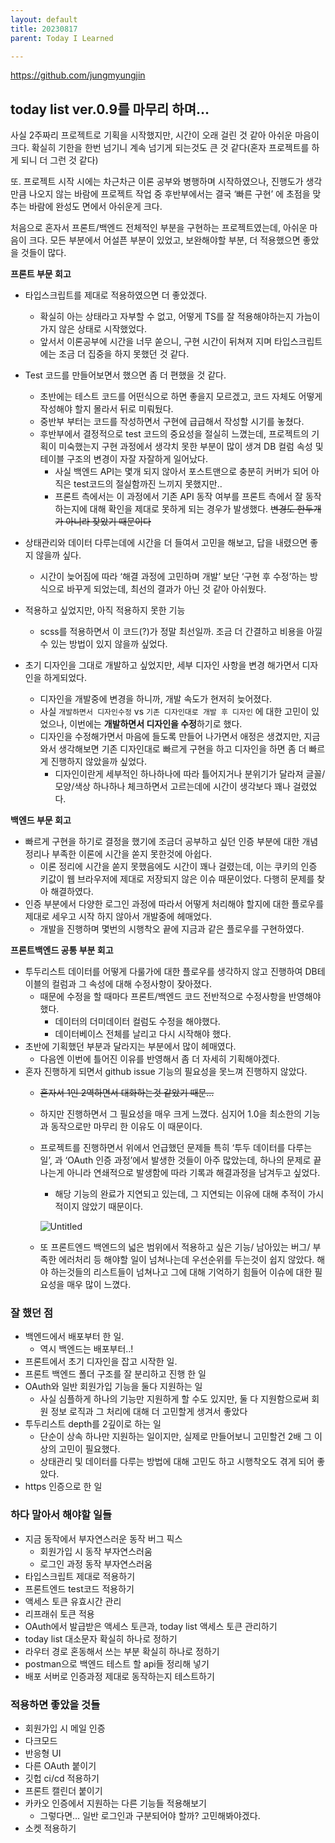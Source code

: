 ```yaml
---
layout: default
title: 20230817
parent: Today I Learned

---
```


https://github.com/jungmyungjin

## today list ver.0.9를 마무리 하며…

사실 2주짜리 프로젝트로 기획을 시작했지만, 시간이 오래 걸린 것 같아 아쉬운 마음이 크다. 확실히 기한을 한번 넘기니 계속 넘기게 되는것도 큰 것 같다(혼자 프로젝트를 하게 되니 더 그런 것 같다)

또. 프로젝트 시작 시에는 차근차근 이론 공부와 병행하며 시작하였으나, 진행도가 생각만큼 나오지 않는 바람에 프로젝트 작업 중 후반부에서는 결국 ‘빠른 구현’ 에 초점을 맞추는 바람에 완성도 면에서 아쉬운게 크다.

처음으로 혼자서 프론트/백엔드 전체적인 부분을 구현하는 프로젝트였는데, 아쉬운 마음이 크다. 모든 부분에서 어설픈 부분이 있었고, 보완해야할 부분, 더 적용했으면 좋았을 것들이 많다.

**프론트 부문 회고**

- 타입스크립트를 제대로 적용하였으면 더 좋았겠다.
    - 확실히 아는 상태라고 자부할 수 없고, 어떻게 TS를 잘 적용해야하는지 가늠이 가지 않은 상태로 시작했었다.
    - 앞서서 이론공부에 시간을 너무 쏟으니, 구현 시간이 뒤쳐져 지며 타입스크립트에는 조금 더 집중을 하지 못했던 것 같다.
- Test 코드를 만들어보면서 했으면 좀 더 편했을 것 같다.
    - 초반에는 테스트 코드를 어떤식으로 하면 좋을지 모르겠고, 코드 자체도 어떻게 작성해야 할지 몰라서 뒤로 미뤄뒀다.
    - 중반부 부터는 코드를 작성하면서 구현에 급급해서 작성할 시기를 놓쳤다.
    - 후반부에서 결정적으로 test 코드의 중요성을 절실히 느꼈는데, 프로젝트의 기획이 미숙했는지 구현 과정에서 생각치 못한 부분이 많이 생겨 DB 컬럼 속성 및 테이블 구조의 변경이 자잘 자잘하게 일어났다.
        - 사실 백엔드 API는 몇개 되지 않아서 포스트맨으로 충분히 커버가 되어 아직은 test코드의 절실함까진 느끼지 못했지만..
        - 프론트 측에서는 이 과정에서 기존 API 동작 여부를 프론트 측에서 잘 동작하는지에 대해 확인을 제대로 못하게 되는 경우가 발생했다. ~~변경도 한두개가 아니라 잦았기 때문이다~~
    
- 상태관리와 데이터 다루는데에 시간을 더 들여서 고민을 해보고, 답을 내렸으면 좋지 않을까 싶다.
    - 시간이 늦어짐에 따라 ‘해결 과정에 고민하며 개발’ 보단 ‘구현 후 수정’하는 방식으로 바꾸게 되었는데, 최선의 결과가 아닌 것 같아 아쉬웠다.
- 적용하고 싶었지만, 아직 적용하지 못한 기능
    - scss를 적용하면서 이 코드(?)가 정말 최선일까. 조금 더 간결하고 비용을 아낄 수 있는 방법이 있지 않을까 싶었다.
- 초기 디자인을 그대로 개발하고 싶었지만, 세부 디자인 사항을 변경 해가면서 디자인을 하게되었다.
    - 디자인을 개발중에 변경을 하니까, 개발 속도가 현저히 늦어졌다.
    - 사실 `개발하면서 디자인수정` vs `기존 디자인대로 개발 후 디자인` 에 대한 고민이 있었으나, 이번에는 **개발하면서 디자인을 수정**하기로 했다.
    - 디자인을 수정해가면서 마음에 들도록 만들어 나가면서 애정은 생겼지만, 지금 와서 생각해보면 기존 디자인대로 빠르게 구현을 하고 디자인을 하면 좀 더 빠르게 진행하지 않았을까 싶었다.
        - 디자인이란게 세부적인 하나하나에 따라 틀어지거나 분위기가 달라져 글꼴/모양/색상 하나하나 체크하면서 고르는데에 시간이 생각보다 꽤나 걸렸었다.

**백엔드 부문 회고**

- 빠르게 구현을 하기로 결정을 했기에 조금더 공부하고 싶던 인증 부분에 대한 개념정리나 부족한 이론에 시간을 쏟지 못한것에 아쉽다.
    - 이론 정리에 시간을 쏟지 못했음에도 시간이 꽤나 걸렸는데, 이는 쿠키의 인증 키값이 웹 브라우저에 제대로 저장되지 않은 이슈 때문이었다. 다행히 문제를 찾아 해결하였다.
- 인증 부분에서 다양한 로그인 과정에 따라서 어떻게 처리해야 할지에 대한 플로우를 제대로 세우고 시작 하지 않아서 개발중에 헤매었다.
    - 개발을 진행하며 몇번의 시행착오 끝에 지금과 같은 플로우를 구현하였다.

**프론트백엔드 공통 부분 회고**

- 투두리스트 데이터를 어떻게 다룰가에 대한 플로우를 생각하지 않고 진행하여 DB테이블의 컬럼과 그 속성에 대해 수정사항이 잦아졌다.
    - 때문에 수정을 할 때마다 프론트/백엔드 코드 전반적으로 수정사항을 반영해야 했다.
        - 데이터의 더미데이터 컬럼도 수정을 해야했다.
        - 데이터베이스 전체를 날리고 다시 시작해야 했다.
- 초반에 기획했던 부분과 달라지는 부분에서 많이 헤매였다.
    - 다음엔 이번에 틀어진 이유를 반영해서 좀 더 자세히 기획해야겠다.
- 혼자 진행하게 되면서 github issue 기능의 필요성을 못느껴 진행하지 않았다.
    - ~~혼자서 1인 2역하면서 대화하는것 같았기 때문…~~
        
    - 하지만 진행하면서 그 필요성을 매우 크게 느꼈다. 심지어 1.0을 최소한의 기능과 동작으로만 마무리 한 이유도 이 때문이다.
        
    - 프로젝트를 진행하면서 위에서 언급했던 문제들 특히 ‘투두 데이터를 다루는 일’, 과 ‘OAuth 인증 과정’에서 발생한 것들이 아주 많았는데, 하나의 문제로 끝나는게 아니라 연쇄적으로 발생함에 따라 기록과 해결과정을 남겨두고 싶었다.
        
        - 해당 기능의 완료가 지연되고 있는데, 그 지연되는 이유에 대해 추적이 가시적이지 않았기 때문이다.
        
        ![Untitled](https://s3-us-west-2.amazonaws.com/secure.notion-static.com/18b6f4ce-f90f-4701-91d0-613dd33948f6/Untitled.png)
        
    - 또 프론트엔드 백엔드의 넓은 범위에서 적용하고 싶은 기능/ 남아있는 버그/ 부족한 에러처리 등 해야할 일이 넘쳐나는데 우선순위를 두는것이 쉽지 않았다. 해야 하는것들의 리스트들이 넘쳐나고 그에 대해 기억하기 힘들어 이슈에 대한 필요성을 매우 많이 느꼈다.
        

### 잘 했던 점

- 백엔드에서 배포부터 한 일.
    - 역시 백엔드는 배포부터..!
- 프론트에서 초기 디자인을 잡고 시작한 일.
- 프론트 백엔드 폴더 구조를 잘 분리하고 진행 한 일
- OAuth와 일반 회원가입 기능을 둘다 지원하는 일
    - 사실 심플하게 하나의 기능만 지원하게 할 수도 있지만, 둘 다 지원함으로써 회원 정보 로직과 그 처리에 대해 더 고민할게 생겨서 좋았다
- 투두리스트 depth를 2깊이로 하는 일
    - 단순이 상속 하나만 지원하는 일이지만, 실제로 만들어보니 고민할건 2배 그 이상의 고민이 필요했다.
    - 상태관리 및 데이터를 다루는 방법에 대해 고민도 하고 시행착오도 겪게 되어 좋았다.
- https 인증으로 한 일

### 하다 말아서 해야할 일들

- 지금 동작에서 부자연스러운 동작 버그 픽스
    - 회원가입 시 동작 부자연스러움
    - 로그인 과정 동작 부자연스러움
- 타입스크립트 제대로 적용하기
- 프론트엔드 test코드 적용하기
- 액세스 토큰 유효시간 관리
- 리프래쉬 토큰 적용
- OAuth에서 발급받은 액세스 토큰과, today list 액세스 토큰 관리하기
- today list 대소문자 확실히 하나로 정하기
- 라우터 경로 혼동해서 쓰는 부분 확실히 하나로 정하기
- postman으로 백엔드 테스트 할 api들 정리해 넣기
- 배포 서버로 인증과정 제대로 동작하는지 테스트하기

### 적용하면 좋았을 것들

- 회원가입 시 메일 인증
- 다크모드
- 반응형 UI
- 다른 OAuth 붙이기
- 깃헙 ci/cd 적용하기
- 프론트 캘린더 붙이기
- 카카오 인증에서 지원하는 다른 기능들 적용해보기
    - 그렇다면… 일반 로그인과 구분되어야 할까? 고민해봐야겠다.
- 소켓 적용하기
